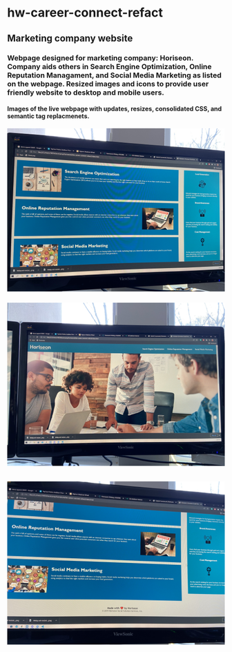 # hw-career-connect-refact

## Marketing company website

### Webpage designed for marketing company: Horiseon. Company aids others in Search Engine Optimization, Online Reputation Managament, and Social Media Marketing as listed on the webpage. Resized images and icons to provide user friendly website to desktop and mobile users.

#### Images of the live webpage with updates, resizes, consolidated CSS, and semantic tag replacmenets. 

##### ![screenshots-of-header-hero](assets/images/ss1.jpeg)
###### ![screenshots-of-body](assets/images/ss2.jpeg)
###### ![screenshots-of-footer](assets/images/ss3.jpeg)
